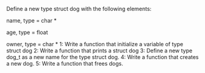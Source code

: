Define a new type struct dog with the following elements:



name, type = char *

age, type = float

owner, type = char *
1: Write a function that initialize a variable of type struct dog
2: Write a function that prints a struct dog
3: Define a new type dog_t as a new name for the type struct dog.
4: Write a function that creates a new dog.
5: Write a function that frees dogs.